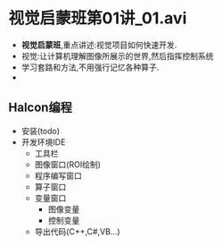 # 视觉启蒙班第01讲_01.avi

+ __视觉启蒙班__,重点讲述:视觉项目如何快速开发.
+ 视觉:让计算机理解图像所展示的世界,然后指挥控制系统
+ 学习套路和方法,不用强行记忆各种算子.
+ 
## Halcon编程
+ 安装(todo)
+ 开发环境IDE
  + 工具栏
  + 图像窗口(ROI绘制)
  + 程序编写窗口
  + 算子窗口
  + 变量窗口
    + 图像变量
    + 控制变量
  + 导出代码(C++,C#,VB...)
  
